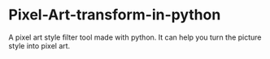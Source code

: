 # Pixel-Art-transform-in-python
A pixel art style filter tool made with python. It can help you turn the picture style into pixel art.
